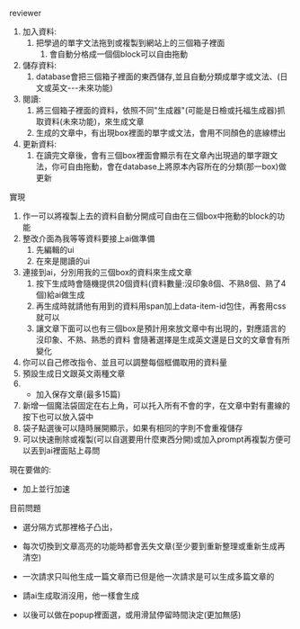 reviewer 

1. 加入資料:
   1. 把學過的單字文法拖到或複製到網站上的三個箱子裡面
      1. 會自動分格成一個個block可以自由拖動
2. 儲存資料:
   1. database會把三個箱子裡面的東西儲存,並且自動分類成單字或文法、(日文或英文---未來功能)
3. 閱讀:
   1. 將三個箱子裡面的資料，依照不同"生成器"(可能是日檢或托福生成器)抓取資料(未來功能)，來生成文章
   2. 生成的文章中，有出現box裡面的單字或文法，會用不同顏色的底線標出
4. 更新資料:
   1. 在讀完文章後，會有三個box裡面會顯示有在文章內出現過的單字跟文法，你可自由拖動，會在database上將原本內容所在的分類(那一box)做更新

實現

1. 作一可以將複製上去的資料自動分開成可自由在三個box中拖動的block的功能
2. 整改介面為我等等資料要接上ai做準備
   1. 先編輯的ui
   2. 在來是閱讀的ui
3. 連接到ai，分別用我的三個box的資料來生成文章
   1. 按下生成時會隨機提供20個資料(資料數量:沒印象8個、不熟8個、熟了4個)給ai做生成
   2. 再生成時就請他有用到的資料用span加上data-item-id包住，再套用css就可以
   3. 讓文章下面可以也有三個box是預計用來放文章中有出現的，對應語言的沒印象、不熟、熟悉的資料
   會隨著選擇是生成英文還是日文的文章會有所變化
4. 你可以自己修改指令、並且可以調整每個框備取用的資料量
5. 預設生成日文跟英文兩種文章
6. - 加入保存文章(最多15篇)
7. 新增一個魔法袋固定在右上角，可以托入所有不會的字，在文章中對有畫線的按下也可以放入袋中
8. 袋子點選後可以隨時展開顯示，如果有相同的字則不會重複儲存
9. 可以快速刪除或複製(可以自選要用什麼東西分開)或加入prompt再複製方便可以丟到ai裡面貼上尋問


現在要做的:

- 加上並行加速



目前問題
- 選分隔方式那裡格子凸出，
- 每次切換到文章高亮的功能時都會丟失文章(至少要到重新整理或重新生成再清空)
- 一次請求只叫他生成一篇文章而已但是他一次請求是可以生成多篇文章的
- 請ai生成取消沒用，他一樣會生成














- 以後可以做在popup裡面選，或用滑鼠停留時間決定(更加無感) 
